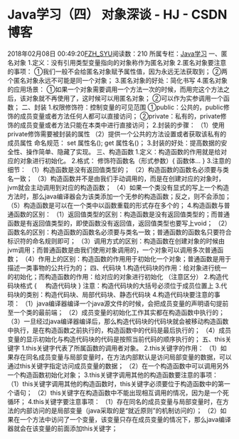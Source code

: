 # Java学习（四）  对象深谈 - HJ - CSDN博客
2018年02月08日 00:49:20[FZH_SYU](https://me.csdn.net/feizaoSYUACM)阅读数：210
所属专栏：[Java学习](https://blog.csdn.net/column/details/19570.html)
一、匿名对象
1.定义：没有引用类型变量指向的对象称作为匿名对象
2.匿名对象要注意的事项：
①我们一般不会给匿名对象赋予属性值，因为永远无法获取到；
②两个匿名对象永远不可能是同一个对象；
3.匿名对象的好处：简化书写
4.匿名对象的应用场景：
①如果一个对象需要调用一个方法一次的时候，而用完这个方法之后，该对象就不再使用了，这时候可以用匿名对象；
②可以作为实参调用一个函数；
二、封装
1.权限修饰符：控制变量的可见范围
①public：公共的，public修饰的成员变量或者方法任何人都可以直接访问；
②private：私有的，private修饰的成员变量或者方法只能在本类中进行直接访问；
2.封装的步骤：
（1）使用private修饰需要被封装的属性
（2）提供一个公共的方法设置或者获取该私有的成员属性
命名规范：
set 属性名();
get 属性名()；
3.封装的好处：提高数据的安全性、操作简单、隐藏了实现。
三、构造函数
1.定义：构造函数的作用就是给对应的对象进行初始化。
2.格式：
修饰符函数名（形式参数）{
函数体…
}
3.注意的细节：
（1）构造函数是没有返回值类型的；
（2）构造函数的函数名必须要与类名一致；
（3）构造函数并不是由我们手动调用的，而是在创建对应的对象时，jvm就会主动调用到对应的构造函数；
（4）如果一个类没有显式的写上一个构造方法时，那么java编译器会为该类添加一个无参的构造函数；反之，则不会添加；
（5）构造函数是可以在一个类中以函数重载的形式存在多个的；
4.构造函数与普通函数的区别：
（1）返回值类型的区别：构造函数是没有返回值类型的；而普通函数是有返回值类型的，即使函数没有返回值，返回值类型也要写上void；
（2）函数名的区别：构造函数的函数名必须要与类名一致；普通函数的函数名只要符合标识符的命名规则即可；
（3）调用方式的区别：构造函数在创建对象的时候由jvm调用；而普通函数是由我们使用对象调用的，一个对象可以调用多次普通函数；
（4）作用上的区别：构造函数的作用用于初始化一个对象；普通函数是用于描述一类事物的公共行为的；
四、代码块
1.构造代码块的作用：给对象进行统一的初始化；而构造函数的作用：给对应的对象进行初始化
（注意区分）
2.构造代码块格式
{
    构造代码块
}
注意：构造代码块的大括号必须位于成员位置上
3.代码块的类别：构造代码块、局部代码块、静态代码块
4.构造代码块要注意的事项：
（1）java编译器编译一个java源文件的时候，会把成员变量的声明语句提前至一个类的最前端；
（2）成员变量的初始化工作其实都在构造函数中执行的；
（3）一旦经过java编译器编译后，那么构造代码块的代码块就会被移动构造函数中执行，是在构造函数之前执行的，构造函数中的代码是最后执行的；
（4）成员变量的显示初始化与构造代码块的代码是按照当前代码的顺序执行的；
五、this关键字
1.this关键字代表了所属函数的调用者对象。
2.this关键字的作用：
（1）如果存在同名成员变量与局部变量时，在方法内部默认是访问局部变量的数据，可以通过this关键字指定访问成员变量的数据；
（2）在一个构造函数中可以调用另外一个构造函数初始化对象；
3.this关键字调用其他的构造函数要注意的事项：
（1）this关键字调用其他的构造函数时，this关键字必须要位于构造函数中的第一个语句；
（2）this关键字在构造函数中不能出现相互调用的情况，因为是一个死循环；
4.this关键字要注意事项：
（1）存在同名的成员变量与局部变量时，在方法的内部访问的是局部变量（java采取的是“就近原则”的机制访问的）；
（2）如果在一个方法中访问了一个变量，该变量只存在成员变量的情况下，那么java编译器就会在该变量的前面添加this关键字；

